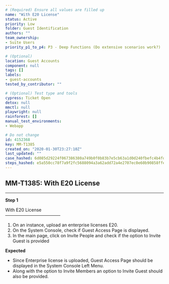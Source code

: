 ```yaml
---
# (Required) Ensure all values are filled up
name: "With E20 License"
status: Active
priority: Low
folder: Guest Identification
authors: ""
team_ownership:
- Suite Users
priority_p1_to_p4: P3 - Deep Functions (Do extensive scenarios work?)

# (Optional)
location: Guest Accounts
component: null
tags: []
labels:
- guest-accounts
tested_by_contributor: ""

# (Optional) Test type and tools
cypress: Ticket Open
detox: null
mmctl: null
playwright: null
rainforest: []
manual_test_environments:
- Webapp

# Do not change
id: 4152368
key: MM-T1385
created_on: "2020-01-30T23:27:10Z"
last_updated: ""
case_hashed: 6d085d29224f067386380a749b0f0b83b7e5cb63a1d0d240fbefc4b4fd2cfb8f41a198cf2f32fa1b520ab2172be43b50
steps_hashed: e5a550cc78f7a9f2fc5688094a3a62add72a4e2707ec0e60b90858ffe1354119c625fdea12b1cb55af05d6d35dea0530
---
```


<!-- (Auto-generated) Based on frontmatter's "key" and "name" -->

## MM-T1385: With E20 License

---

**Step 1**

With E20 License\
–––––––––––––––––––––––––

1. On an instance, upload an enterprise licenses E20.
2. On the System Console, check if Guest Access Page is displayed.
3. In the main page, click on Invite People and check if the option to Invite Guest is provided

**Expected**

- Since Enterprise license is uploaded, Guest Access Page should be displayed in the System Console Left Menu.
- Along with the option to Invite Members an option to Invite Guest should also be provided.
